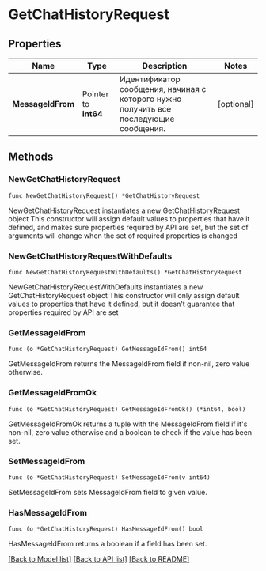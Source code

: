 # GetChatHistoryRequest

## Properties

Name | Type | Description | Notes
------------ | ------------- | ------------- | -------------
**MessageIdFrom** | Pointer to **int64** | Идентификатор сообщения, начиная с которого нужно получить все последующие сообщения. | [optional] 

## Methods

### NewGetChatHistoryRequest

`func NewGetChatHistoryRequest() *GetChatHistoryRequest`

NewGetChatHistoryRequest instantiates a new GetChatHistoryRequest object
This constructor will assign default values to properties that have it defined,
and makes sure properties required by API are set, but the set of arguments
will change when the set of required properties is changed

### NewGetChatHistoryRequestWithDefaults

`func NewGetChatHistoryRequestWithDefaults() *GetChatHistoryRequest`

NewGetChatHistoryRequestWithDefaults instantiates a new GetChatHistoryRequest object
This constructor will only assign default values to properties that have it defined,
but it doesn't guarantee that properties required by API are set

### GetMessageIdFrom

`func (o *GetChatHistoryRequest) GetMessageIdFrom() int64`

GetMessageIdFrom returns the MessageIdFrom field if non-nil, zero value otherwise.

### GetMessageIdFromOk

`func (o *GetChatHistoryRequest) GetMessageIdFromOk() (*int64, bool)`

GetMessageIdFromOk returns a tuple with the MessageIdFrom field if it's non-nil, zero value otherwise
and a boolean to check if the value has been set.

### SetMessageIdFrom

`func (o *GetChatHistoryRequest) SetMessageIdFrom(v int64)`

SetMessageIdFrom sets MessageIdFrom field to given value.

### HasMessageIdFrom

`func (o *GetChatHistoryRequest) HasMessageIdFrom() bool`

HasMessageIdFrom returns a boolean if a field has been set.


[[Back to Model list]](../README.md#documentation-for-models) [[Back to API list]](../README.md#documentation-for-api-endpoints) [[Back to README]](../README.md)


